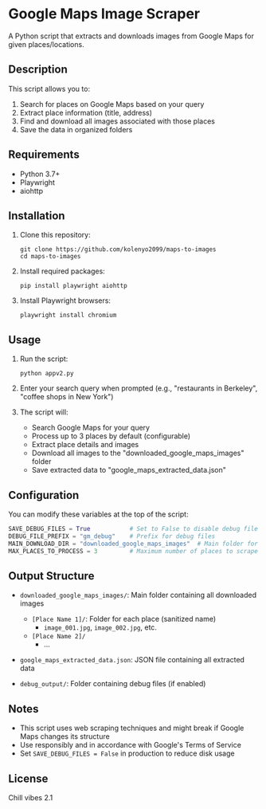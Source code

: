 # Google Maps Image Scraper

A Python script that extracts and downloads images from Google Maps for given places/locations.

## Description

This script allows you to:
1. Search for places on Google Maps based on your query
2. Extract place information (title, address)
3. Find and download all images associated with those places
4. Save the data in organized folders

## Requirements

- Python 3.7+
- Playwright
- aiohttp

## Installation

1. Clone this repository:
   ```
   git clone https://github.com/kolenyo2099/maps-to-images
   cd maps-to-images
   ```

2. Install required packages:
   ```
   pip install playwright aiohttp
   ```

3. Install Playwright browsers:
   ```
   playwright install chromium
   ```

## Usage

1. Run the script:
   ```
   python appv2.py
   ```

2. Enter your search query when prompted (e.g., "restaurants in Berkeley", "coffee shops in New York")

3. The script will:
   - Search Google Maps for your query
   - Process up to 3 places by default (configurable)
   - Extract place details and images
   - Download all images to the "downloaded_google_maps_images" folder
   - Save extracted data to "google_maps_extracted_data.json"

## Configuration

You can modify these variables at the top of the script:

```python
SAVE_DEBUG_FILES = True           # Set to False to disable debug file generation
DEBUG_FILE_PREFIX = "gm_debug"    # Prefix for debug files
MAIN_DOWNLOAD_DIR = "downloaded_google_maps_images"  # Main folder for downloads
MAX_PLACES_TO_PROCESS = 3         # Maximum number of places to scrape
```

## Output Structure

- `downloaded_google_maps_images/`: Main folder containing all downloaded images
  - `[Place Name 1]/`: Folder for each place (sanitized name)
    - `image_001.jpg`, `image_002.jpg`, etc.
  - `[Place Name 2]/`
    - ...

- `google_maps_extracted_data.json`: JSON file containing all extracted data
- `debug_output/`: Folder containing debug files (if enabled)

## Notes

- This script uses web scraping techniques and might break if Google Maps changes its structure
- Use responsibly and in accordance with Google's Terms of Service
- Set `SAVE_DEBUG_FILES = False` in production to reduce disk usage

## License

Chill vibes 2.1
